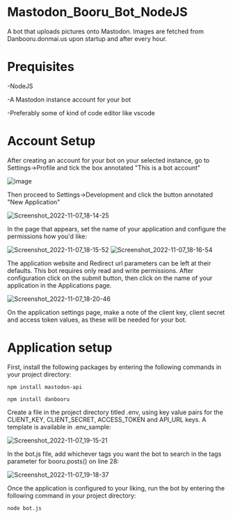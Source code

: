 # Mastodon_Booru_Bot_NodeJS
A bot that uploads pictures onto Mastodon. Images are fetched from Danbooru.donmai.us upon startup and after every hour.

# Prequisites
-NodeJS

-A Mastodon instance account for your bot

-Preferably some of kind of code editor like vscode

# Account Setup
After creating an account for your bot on your selected instance, go to Settings->Profile and tick the box annotated "This is a bot account"

![image](https://user-images.githubusercontent.com/117674960/200384007-f70170ed-9190-4211-90c6-c0a8615880a6.png)

Then proceed to Settings->Development and click the button annotated "New Application"

![Screenshot_2022-11-07_18-14-25](https://user-images.githubusercontent.com/117674960/200384474-b27708bb-c34a-4fa2-8b7e-04c545fdf981.jpg)

In the page that appears, set the name of your application and configure the permissions how you'd like:

![Screenshot_2022-11-07_18-15-52](https://user-images.githubusercontent.com/117674960/200384774-c152c374-1020-4207-8b5d-baf3df3e0c73.jpg)
![Screenshot_2022-11-07_18-16-54](https://user-images.githubusercontent.com/117674960/200384895-39192738-fd20-4412-94d4-7b927075931b.jpg)

The application website and Redirect url parameters can be left at their defaults. This bot requires only read and write permissions.
After configuration click on the submit button, then click on the name of your application in the Applications page.

![Screenshot_2022-11-07_18-20-46](https://user-images.githubusercontent.com/117674960/200385880-55b45f0e-0217-4dc0-a8de-86980159b838.jpg)

On the application settings page, make a note of the client key, client secret and access token values, as these will be needed for your bot.

# Application setup
First, install the following packages by entering the following commands in your project directory:

```npm install mastodon-api```

```npm install danbooru```

Create a file in the project directory titled .env, using key value pairs for the CLIENT_KEY, CLIENT_SECRET, ACCESS_TOKEN and API_URL keys.
A template is available in .env_sample:

![Screenshot_2022-11-07_19-15-21](https://user-images.githubusercontent.com/117674960/200395453-abbacdc3-150a-4b92-a1cf-ce42ded6b9c0.jpg)

In the bot.js file, add whichever tags you want the bot to search in the tags parameter for booru.posts() on line 28:

![Screenshot_2022-11-07_19-18-37](https://user-images.githubusercontent.com/117674960/200395831-2bebd4a6-00f0-421c-bba3-2645a5d930f6.jpg)

Once the application is configured to your liking, run the bot by entering the following command in your project directory:

```node bot.js```
